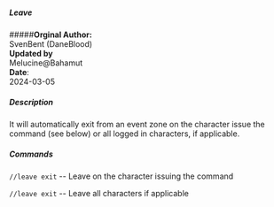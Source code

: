 ##### Leave

#####**Orginal Author:** <br>
SvenBent (DaneBlood) 
<br>
**Updated by** <br>
Melucine@Bahamut
<br>
**Date**: <br>
2024-03-05

##### Description

It will automatically exit from an event zone on the character issue the command (see below) or all logged in characters, if applicable. 

##### Commands

`//leave exit` -- Leave on the character issuing the command

`//leave exit` -- Leave all characters if applicable
